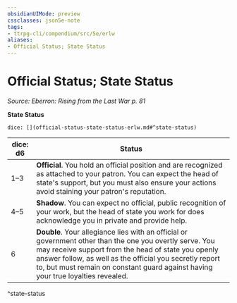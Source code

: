 ```yaml
---
obsidianUIMode: preview
cssclasses: json5e-note
tags:
- ttrpg-cli/compendium/src/5e/erlw
aliases:
- Official Status; State Status
---
```

# Official Status; State Status
*Source: Eberron: Rising from the Last War p. 81* 

**State Status**

`dice: [](official-status-state-status-erlw.md#^state-status)`

| dice: d6 | Status |
|----------|--------|
| 1–3 | **Official**. You hold an official position and are recognized as attached to your patron. You can expect the head of state's support, but you must also ensure your actions avoid staining your patron's reputation. |
| 4–5 | **Shadow**. You can expect no official, public recognition of your work, but the head of state you work for does acknowledge you in private and provide help. |
| 6 | **Double**. Your allegiance lies with an official or government other than the one you overtly serve. You may receive support from the head of state you openly answer follow, as well as the official you secretly report to, but must remain on constant guard against having your true loyalties revealed. |
^state-status